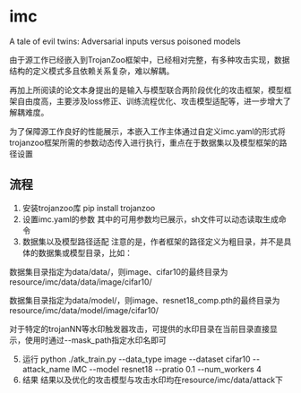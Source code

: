 # imc

A tale of evil twins: Adversarial inputs versus poisoned models 

由于源工作已经嵌入到TrojanZoo框架中，已经相对完整，有多种攻击实现，数据结构的定义模式多且依赖关系复杂，难以解耦。

再加上所阅读的论文本身提出的是输入与模型联合两阶段优化的攻击框架，模型框架自由度高，主要涉及loss修正、训练流程优化、攻击模型适配等，进一步增大了解耦难度。

为了保障源工作良好的性能展示，本嵌入工作主体通过自定义imc.yaml的形式将trojanzoo框架所需的参数动态传入进行执行，重点在于数据集以及模型框架的路径设置

## 流程
1. 安装trojanzoo库
pip install trojanzoo
2. 设置imc.yaml的参数
其中的可用参数均已展示，sh文件可以动态读取生成命令
3. 数据集以及模型路径适配
注意的是，作者框架的路径定义为粗目录，并不是具体的数据集或模型目录，比如：

数据集目录指定为data/data/，则image、cifar10的最终目录为resource/imc/data/data/image/cifar10/

数据集目录指定为data/model/，则image、resnet18_comp.pth的最终目录为resource/imc/data/model/image/cifar10/

对于特定的trojanNN等水印触发器攻击，可提供的水印目录在当前目录直接显示，使用时通过--mask_path指定水印名即可

5. 运行
python ./atk_train.py --data_type image --dataset cifar10 --attack_name IMC --model resnet18 --pratio 0.1 --num_workers 4
6. 结果
结果以及优化的攻击模型与攻击水印均在resource/imc/data/attack下
